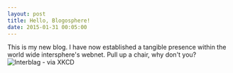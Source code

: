 ```yaml
---
layout: post
title: Hello, Blogosphere!
date: 2015-01-31 00:05:00
---
```


This is my new blog. I have now established a tangible presence within the world wide intersphere's webnet. Pull up a chair, why don't you?  
![Interblag - via XKCD](http://imgs.xkcd.com/comics/interblag.png)